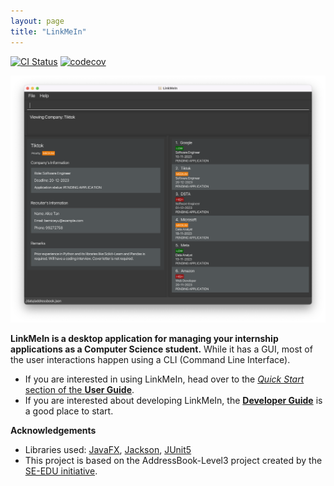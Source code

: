 ```yaml
---
layout: page
title: "LinkMeIn"
---
```

[![CI Status](https://github.com/se-edu/addressbook-level3/workflows/Java%20CI/badge.svg)](https://github.com/AY2324S1-CS2103T-T17-2/tp/actions/workflows/gradle.yml)
[![codecov](https://codecov.io/gh/se-edu/addressbook-level3/branch/master/graph/badge.svg)](https://app.codecov.io/gh/AY2324S1-CS2103T-T17-2/tp)


![Ui](images/Ui.png)

**LinkMeIn is a desktop application for managing your internship applications as a Computer Science student.** While it has a GUI, most of the user interactions happen using a CLI (Command Line Interface).

* If you are interested in using LinkMeIn, head over to the [_Quick Start_ section of the **User Guide**](UserGuide.html#quick-start).
* If you are interested about developing LinkMeIn, the [**Developer Guide**](DeveloperGuide.html) is a good place to start.

**Acknowledgements**

* Libraries used: [JavaFX](https://openjfx.io/), [Jackson](https://github.com/FasterXML/jackson), [JUnit5](https://github.com/junit-team/junit5)
* This project is based on the AddressBook-Level3 project created by the [SE-EDU initiative](https://se-education.org).
